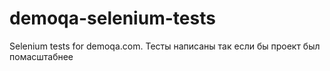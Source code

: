 # demoqa-selenium-tests
Selenium tests for demoqa.com.
Тесты написаны так если бы проект был помасштабнее
